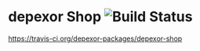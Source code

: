 # depexor Shop ![Build Status](https://api.travis-ci.org/depexor-packages/depexor-shop.svg?branch=master)
https://travis-ci.org/depexor-packages/depexor-shop